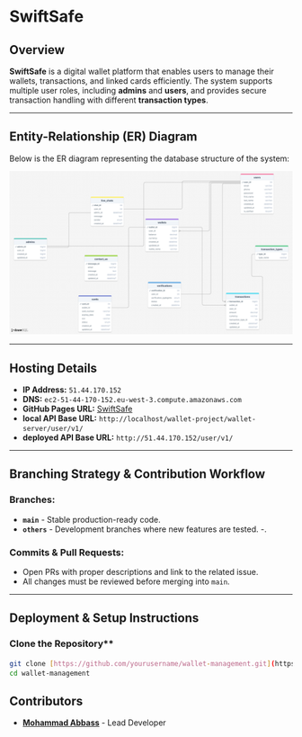 # SwiftSafe

## Overview

**SwiftSafe** is a digital wallet platform that enables users to manage their wallets, transactions, and linked cards efficiently. The system supports multiple user roles, including **admins** and **users**, and provides secure transaction handling with different **transaction types**.

---

## Entity-Relationship (ER) Diagram

Below is the ER diagram representing the database structure of the system:

![ER Diagram](https://github.com/mohammaddabbass/digital-wallet/blob/8c62860794be9d41448bb84eaa7f400f967e4e38/wallet-client/public/images/drawSQL-image-export-2025-03-05.png)

---

## Hosting Details

- **IP Address:** `51.44.170.152`
- **DNS:** `ec2-51-44-170-152.eu-west-3.compute.amazonaws.com`
- **GitHub Pages URL:** [SwiftSafe](https://mohammaddabbass.github.io/digital-wallet/wallet-client/pages/main.html)
- **local API Base URL:** `http://localhost/wallet-project/wallet-server/user/v1/`
- **deployed API Base URL:** `http://51.44.170.152/user/v1/`

---



## Branching Strategy & Contribution Workflow

### Branches:

- **`main`** - Stable production-ready code.
- **`others`** - Development branches where new features are tested.
-.

### Commits & Pull Requests:

- Open PRs with proper descriptions and link to the related issue.
- All changes must be reviewed before merging into `main`.

---


## Deployment & Setup Instructions

### Clone the Repository**

```sh
git clone [https://github.com/yourusername/wallet-management.git](https://github.com/mohammaddabbass/digital-wallet.git)
cd wallet-management
```



## Contributors

- **[Mohammad Abbass](https://github.com/mohammaddabbass)** - Lead Developer


